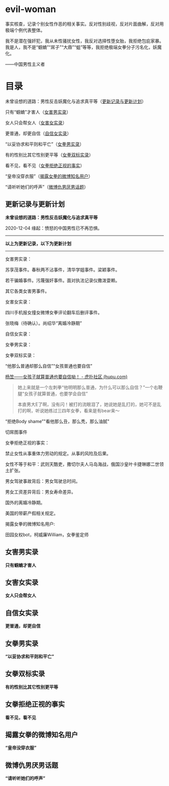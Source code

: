 # evil-woman
事实核查，记录个别女性作恶的相关事实。反对性别歧视，反对片面曲解，反对用极端个例代表整体。

我不是潜在强奸犯，我从未性骚扰女性，我反对选择性堕女胎，我拒绝包庇家暴。我是人，我不是“蝈蝻”“屌子”“大鼎”“蛆”等等，我拒绝极端女拳分子污名化，妖魔化。

——中国男性主义者

# 目录

未曾设想的道路：男性反击妖魔化与追求真平等（[更新记录与更新计划](##更新记录与更新计划)）

只有“蝈蝻”才害人（[女害男实录](##女害男实录)）

女人只会帮女人（[女害女实录](##女害女实录)）

更普通，却更自信（[自信女实录](##自信女实录)）

“以妥协求和平则和平亡”（[女拳男实录](##女拳男实录)）

有的性别比其它性别更平等（[女拳双标实录](##女拳双标实录)）

看不见，看不见（[女拳拒绝正视的事实](##女拳拒绝正视的事实)）

“皇帝没穿衣服”（[揭露女拳的微博知名用户](##揭露女拳的微博知名用户)）

“请听听她们的呼声”（[微博仇男厌男话题](##微博仇男厌男话题)）

## 更新记录与更新计划

**未曾设想的道路：男性反击妖魔化与追求真平等**

2020-12-04 缘起：愤怒的中国男性已不再恐惧。

------

**以上为更新记录，以下为更新计划**

------

女害男实录：

苏享茂事件。春秋两不沾事件，清华学姐事件。梁颖事件。

若干骗婚事件。污蔑强奸事件。面对执法记录仪撒泼耍赖。

其它各类女害男事件。



女害女实录：

四川手机报女撞女微博女拳评论翻车后删评事件。

张晓梅（待确认）。尚绍华“离婚冷静期”



自信女实录：



女拳男实录：



女拳双标实录：

“他那么普通却那么自信”“女孩普通也要自信”

[杨笠——女孩子就算普通也要自信呦！ - 虎扑社区 (hupu.com)](https://bbs.hupu.com/39480858.html)

> 她上来就是一个左刺拳“他明明那么普通，为什么可以那么自信？”一个右鞭腿“女孩子就算普通，也要学会自信”
>
> 本直男大E了啊，没有闪！被打的流眼泪了，她说她是乱打的，她可不是乱打的啊，听说她练过三四年女拳，看来是有bear来～

“拒绝Body shame”"看他那么丑，那么秃，那么油腻"

切屌图事件



女拳拒绝正视的事实：

禁止女性从事重体力劳动的规定。从事的风险及后果。

女性不等于和平：武则天酷吏，撒切尔夫人马岛海战，俄国沙皇叶卡捷琳娜二世领土扩张。

男女驾驶事故背后：男女驾驶总时间。

男女工资差异背后：男女寿命差异。

国外的离婚冷静期。

美国的带薪产假相关规定。



揭露女拳的微博知名用户:

田园女权bot，柯威廉William，女拳鉴定师



## 女害男实录

**只有蝈蝻才害人**



## 女害女实录

**女人只会帮女人**



## 自信女实录

**更普通，却更自信**



## 女拳男实录

**“以妥协求和平则和平亡”**



## 女拳双标实录

**有的性别比其它性别更平等**



## 女拳拒绝正视的事实

**看不见，看不见**



## 揭露女拳的微博知名用户

**“皇帝没穿衣服”**



## 微博仇男厌男话题

**“请听听她们的呼声”**

